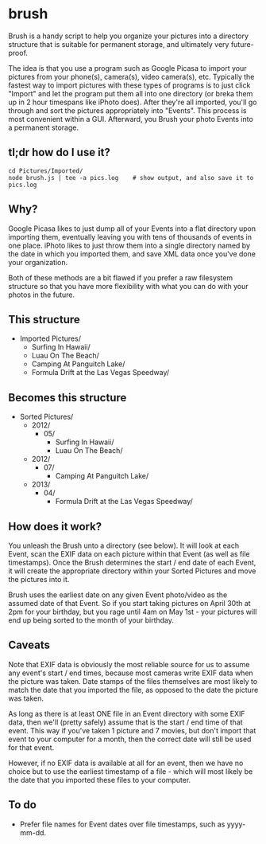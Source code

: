 # brush

Brush is a handy script to help you organize your pictures into a directory structure
that is suitable for permanent storage, and ultimately very future-proof.

The idea is that you use a program such as Google Picasa to import your pictures from
your phone(s), camera(s), video camera(s), etc. Typically the fastest way to
import pictures with these types of programs is to just click "Import" and let the
program put them all into one directory (or breka them up in 2 hour timespans like
iPhoto does). After they're all imported, you'll go through and sort the pictures
appropriately into "Events". This process is most convenient within a GUI. Afterward,
you Brush your photo Events into a permanent storage.

## tl;dr how do I use it?

```
cd Pictures/Imported/
node brush.js | tee -a pics.log    # show output, and also save it to pics.log
```

## Why?

Google Picasa likes to just dump all of your Events into a flat directory upon
importing them, eventually leaving you with tens of thousands of events in one place.
iPhoto likes to just throw them into a single directory named by the date in which
you imported them, and save XML data once you've done your organization.

Both of these methods are a bit flawed if you prefer a raw filesystem structure so
that you have more flexibility with what you can do with your photos in the future.

## This structure

* Imported Pictures/
	* Surfing In Hawaii/
	* Luau On The Beach/
	* Camping At Panguitch Lake/
	* Formula Drift at the Las Vegas Speedway/

## Becomes this structure

* Sorted Pictures/
	* 2012/
		* 05/
			* Surfing In Hawaii/
			* Luau On The Beach/
	* 2012/
		* 07/
			* Camping At Panguitch Lake/
	* 2013/
		* 04/
			* Formula Drift at the Las Vegas Speedway/

## How does it work?

You unleash the Brush unto a directory (see below). It will look at each Event,
scan the EXIF data on each picture within that Event (as well as file timestamps).
Once the Brush determines the start / end date of each Event, it will create the
appropriate directory within your Sorted Pictures and move the pictures into it.

Brush uses the earliest date on any given Event photo/video as the assumed date
of that Event. So if you start taking pictures on April 30th at 2pm for your
birthday, but you rage until 4am on May 1st - your pictures will end up being
sorted to the month of your birthday.

## Caveats

Note that EXIF data is obviously the most reliable source for us to assume any
event's start / end times, because most cameras write EXIF data when the picture
was taken. Date stamps of the files themselves are most likely to match the date
that you imported the file, as opposed to the date the picture was taken.

As long as there is at least ONE file in an Event directory with some EXIF data,
then we'll (pretty safely) assume that is the start / end time of that event.
This way if you've taken 1 picture and 7 movies, but don't import that event to
your computer for a month, then the correct date will still be used for that
event.

However, if no EXIF data is available at all for an event, then we have no choice
but to use the earliest timestamp of a file - which will most likely be the
date that you imported these files to your computer.

## To do

* Prefer file names for Event dates over file timestamps, such as yyyy-mm-dd.
